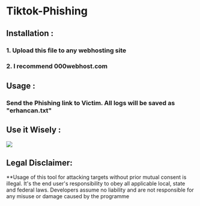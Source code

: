 # Tiktok-Phishing


## Installation :
### 1. Upload this file to any webhosting site
### 2. I recommend 000webhost.com

## Usage :

### Send the Phishing link to Victim. All logs will be saved as  "erhancan.txt"

## Use it Wisely :

 <p align="left">
   <img src="https://raw.githubusercontent.com/swagkarna/GramPhishs/master/v-for-vendetta-anonymous-artwork-wallpaper-preview.png" 
   </p>

## Legal Disclaimer:

**Usage of  this tool for attacking targets without prior mutual consent is illegal. It's the end user's responsibility to obey all applicable local, state and federal laws. Developers assume no liability and are not responsible for any misuse or damage caused by the programme
